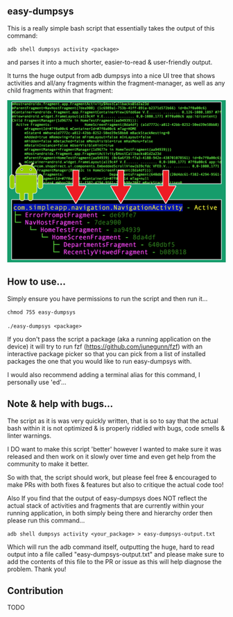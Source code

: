 ## easy-dumpsys

This is a really simple bash script that essentially takes the output of this command:

```
adb shell dumpsys activity <package>
```

and parses it into a much shorter, easier-to-read & user-friendly output.

It turns the huge output from adb dumpsys into a nice UI tree that shows activities and all/any fragments within the fragment-manager, as well as any child fragments within that fragment:

![Image showing difference between adb and easy-dumpsys](eds.png)


## How to use...

Simply ensure you have permissions to run the script and then run it...

```
chmod 755 easy-dumpsys

./easy-dumpsys <package>
```

If you don't pass the script a package (aka a running application on the device) it will try to run fzf (https://github.com/junegunn/fzf) with an interactive package picker so that you can pick from a list of installed packages the one that you would like to run easy-dumpsys with.

I would also recommend adding a terminal alias for this command, I personally use 'ed'...

## Note & help with bugs...

The script as it is was very quickly written, that is so to say that the actual bash within it is not optimized & is properly riddled with bugs, code smells & linter warnings.

I DO want to make this script 'better' however I wanted to make sure it was released and then work on it slowly over time and even get help from the community to make it better.

So with that, the script should work, but please feel free & encouraged to make PRs with both fixes & features but also to critique the actual code too!

Also If you find that the output of easy-dumpsys does NOT reflect the actual stack of activities and fragments that are currently within your running application, in both simply being there and hierarchy order then please run this command...

```
adb shell dumpsys activity <your_package> > easy-dumpsys-output.txt
```

Which will run the adb command itself, outputting the huge, hard to read output into a file called "easy-dumpsys-output.txt" and please make sure to add the contents of this file to the PR or issue as this will help diagnose the problem. Thank you!

## Contribution

TODO